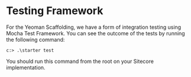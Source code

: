 # Testing Framework

For the Yeoman Scaffolding, we have a form of integration testing using Mocha Test Framework.  You can see the outcome of the tests by running the following command:

    c:> .\starter test

You should run this command from the root on your Sitecore implementation.